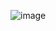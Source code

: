 ![image](https://github.com/jack-balster/Golf-Handicap-App/assets/107078414/a54edf62-95de-48b9-b679-e4849e43ac58)
